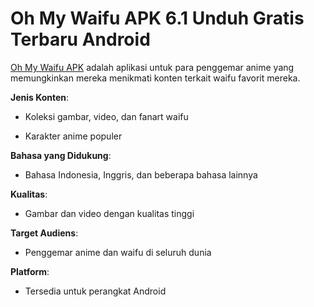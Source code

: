 ﻿# Oh My Waifu APK 6.1 Unduh Gratis Terbaru Android
[Oh My Waifu APK](https://apkeira.com/oh-my-waifu/) adalah aplikasi untuk para penggemar anime yang memungkinkan mereka menikmati konten terkait waifu favorit mereka.

**Jenis Konten**:

-   Koleksi gambar, video, dan fanart waifu
    
-   Karakter anime populer
    

**Bahasa yang Didukung**:

-   Bahasa Indonesia, Inggris, dan beberapa bahasa lainnya
    

**Kualitas**:

-   Gambar dan video dengan kualitas tinggi
    

**Target Audiens**:

-   Penggemar anime dan waifu di seluruh dunia
    

**Platform**:

-   Tersedia untuk perangkat Android
